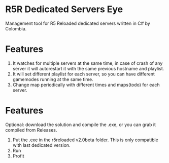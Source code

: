# R5R Dedicated Servers Eye
Management tool for R5 Reloaded dedicated servers written in C# by Colombia.

# Features

1. It watches for multiple servers at the same time, in case of crash of any server it will autorestart it with the same previous hostname and playlist.
2. It will set different playlist for each server, so you can have different gamemodes running at the same time.
3. Change map periodically with different times and maps(todo) for each server.

# Features
Optional: download the solution and compile the .exe, or you can grab it compiled from Releases.
1. Put the .exe in the r5reloaded v2.0beta folder. This is only compatible with last dedicated version.
2. Run
3. Profit